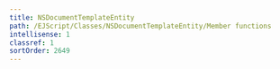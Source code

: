 ```yaml
---
title: NSDocumentTemplateEntity
path: /EJScript/Classes/NSDocumentTemplateEntity/Member functions
intellisense: 1
classref: 1
sortOrder: 2649
---
```





